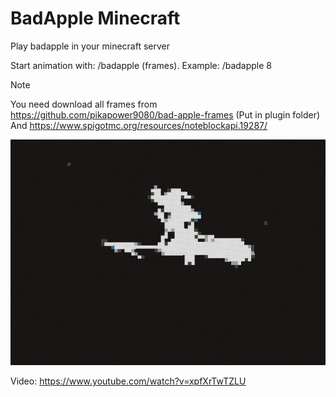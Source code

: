# BadApple Minecraft

Play badapple in your minecraft server

Start animation with: /badapple (frames). Example: /badapple 8

> [!NOTE]
> You need download all frames from https://github.com/pikapower9080/bad-apple-frames (Put in plugin folder)
> And https://www.spigotmc.org/resources/noteblockapi.19287/

<img src=".github/example.png">

Video: https://www.youtube.com/watch?v=xpfXrTwTZLU
